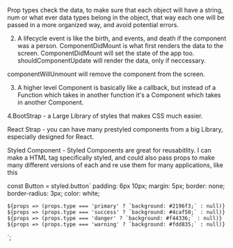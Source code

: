 Prop types check the data, to make sure
that each object will have a string, num or what ever data types belong in the object, that way each one will be passed in a more organized way, and avoid potential errors.


2. A lifecycle event is like the birth, and events, and death if the component was a person. ComponentDidMount is what first renders the data to the screen. ComponentDidMount will set the state of the app too.
shouldComponentUpdate will render the data, only if neccessary.

componentWillUnmount will remove the component from the screen.

3. A higher level Component is basically like a callback, but instead of a Function which takes in another function it's a Component which takes in another Component.



4.BootStrap - 
a Large Library of styles that makes CSS much easier.

 React Strap - you can have many prestyled components from a big Library, especially designed for React.


 Styled Component - Styled Components are great for reusabitlity. I can make a HTML tag specifically styled, and could also pass props to make many different versions of each and re use them for many applications, like this

const Button = styled.button`
    padding: 6px 10px;
    margin: 5px;
    border: none;
    border-radius: 3px;
    color: white;

    ${props => (props.type === 'primary' ? `background: #2196f3;` : null)}
    ${props => (props.type === 'success' ? `background: #4caf50;` : null)}
    ${props => (props.type === 'danger' ? `background: #f44336;` : null)}
    ${props => (props.type === 'warning' ? `background: #fdd835;` : null)}
`;